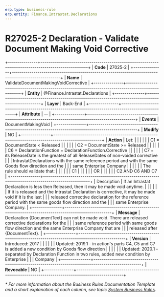 ```yaml
---
erp.type: business-rule
erp.entity: Finance.Intrastat.Declarations
---
```


# R27025-2 Declaration - Validate Document Making Void Corrective
+---------------+------------------------------------------------------------------------------------------------------+
| **Code**      | 27025-2                                                                                              |
+---------------+------------------------------------------------------------------------------------------------------+
| **Name**      | ValidateDocumentMakingVoidCorrective                                                                 |
+---------------+------------------------------------------------------------------------------------------------------+
| **Entity**    | @Finance.Intrastat.Declarations                                                                      |
+---------------+------------------------------------------------------------------------------------------------------+
| **Layer**     | Back-End                                                                                             |
+---------------+------------------------------------------------------------------------------------------------------+
| **Attribute** | \--                                                                                                  |
+---------------+------------------------------------------------------------------------------------------------------+
| **Events**    | DocumentMakingVoid                                                                                   |
+---------------+------------------------------------------------------------------------------------------------------+
| **Modify**    | NO                                                                                                   |
+---------------+------------------------------------------------------------------------------------------------------+
| **Action**    | Let:                                                                                                 |
|               |                                                                                                      |
|               | C1 = DocumentState \< Released                                                                       |
|               |                                                                                                      |
|               | C2 = DocumentState \>= Released                                                                      |
|               |                                                                                                      |
|               | C6 = DeclarationFunction = DeclarationFunction.Corrective                                            |
|               |                                                                                                      |
|               | C7 = its ReleaseDate is the greatest of all ReleaseDates of non-voided corrective                    |
|               | IntrastatDeclarations with the same reference period and with the same Goods flow direction and the  |
|               | same Enterprise Company                                                                              |
|               |                                                                                                      |
|               | The rule should validate that:                                                                       |
|               |                                                                                                      |
|               | C1                                                                                                   |
|               |                                                                                                      |
|               | OR                                                                                                   |
|               |                                                                                                      |
|               | C2 AND C6 AND C7                                                                                     |
+---------------+------------------------------------------------------------------------------------------------------+
| Description   | If an Intrastat Declaration is less then Released, then it may be made void anytime.                 |
|               |                                                                                                      |
|               | If it is released and the Intrastat Declaration is corrective, it may be made void if it is the last |
|               | released corrective declaration for the reference period with the same goods flow direction and the  |
|               | same Enterprise Company.                                                                             |
+---------------+------------------------------------------------------------------------------------------------------+
| **Message**   | Declaration {DocumentText} can not be made void. There are released corrective declarations for the  |
|               | same reference period with same goods flow direction and the same Enterprise Company that are        |
|               | released after {DocumentText}.                                                                       |
+---------------+------------------------------------------------------------------------------------------------------+
| **Version**   | Introduced: 2017                                                                                     |
|               |                                                                                                      |
|               | Updated: 2019.1 - in action\'s parts C4, C5 and C7 is added a new condition by Goods flow direction  |
|               |                                                                                                      |
|               | Updated: 2020.1 - separated by Declaration Function in two rules, added new condition by Enterprise  |
|               | Company                                                                                              |
+---------------+------------------------------------------------------------------------------------------------------+
| **Revocable** | NO                                                                                                   |
+---------------+------------------------------------------------------------------------------------------------------+

*\* For more information about the Business Rules Documentation Template and a short explanation of each column, see
topic [System Business Rules](../templates/template-description-system-business-rules.md).*
